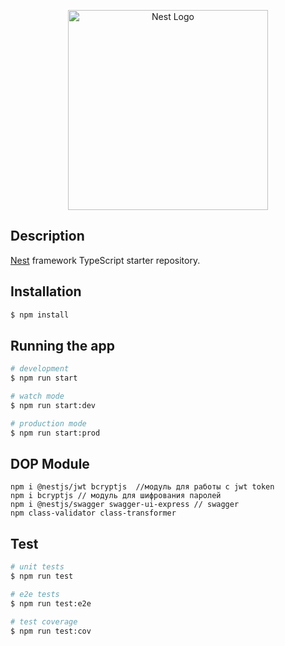 <p align="center">
  <a href="http://nestjs.com/" target="blank"><img src="https://nestjs.com/img/logo_text.svg" width="320" alt="Nest Logo" /></a>
</p>

## Description

[Nest](https://github.com/nestjs/nest) framework TypeScript starter repository.

## Installation

```bash
$ npm install
```

## Running the app

```bash
# development
$ npm run start

# watch mode
$ npm run start:dev

# production mode
$ npm run start:prod
```

## DOP Module

```
npm i @nestjs/jwt bcryptjs  //модуль для работы с jwt token
npm i bcryptjs // модуль для шифрования паролей
npm i @nestjs/swagger swagger-ui-express // swagger
npm class-validator class-transformer
```

## Test

```bash
# unit tests
$ npm run test

# e2e tests
$ npm run test:e2e

# test coverage
$ npm run test:cov
```
